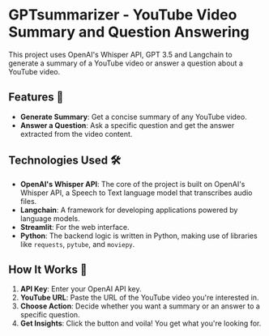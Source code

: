 # GPTsummarizer - YouTube Video Summary and Question Answering

This project uses OpenAI's Whisper API, GPT 3.5 and Langchain to generate a summary of a YouTube video or answer a question about a YouTube video.

## Features 🌟

- **Generate Summary**: Get a concise summary of any YouTube video.
- **Answer a Question**: Ask a specific question and get the answer extracted from the video content.

## Technologies Used 🛠️

- **OpenAI's Whisper API**: The core of the project is built on OpenAI's Whisper API, a Speech to Text language model that transcribes audio files.
- **Langchain**: A framework for developing applications powered by language models.
- **Streamlit**: For the web interface.
- **Python**: The backend logic is written in Python, making use of libraries like `requests`, `pytube`, and `moviepy`.

## How It Works 🤖

1. **API Key**: Enter your OpenAI API key.
2. **YouTube URL**: Paste the URL of the YouTube video you're interested in.
3. **Choose Action**: Decide whether you want a summary or an answer to a specific question.
4. **Get Insights**: Click the button and voila! You get what you're looking for.

